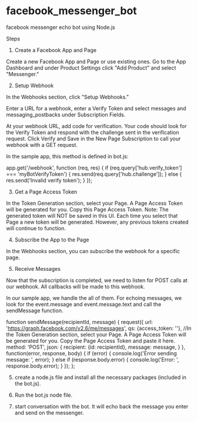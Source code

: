 # facebook_messenger_bot
facebook messenger echo bot using Node.js

Steps

1. Create a Facebook App and Page

Create a new Facebook App and Page or use existing ones. Go to the App Dashboard and under Product Settings click "Add Product" and select "Messenger."


2. Setup Webhook

In the Webhooks section, click "Setup Webhooks."


Enter a URL for a webhook, enter a Verify Token and select messages and messaging_postbacks under Subscription Fields.


At your webhook URL, add code for verification. Your code should look for the Verify Token and respond with the challenge sent in the verification request. Click Verify and Save in the New Page Subscription to call your webhook with a GET request.

In the sample app, this method is defined in bot.js:

app.get('/webhook', function (req, res) {
	    if (req.query['hub.verify_token'] === 'myBotVerifyToken') {
        res.send(req.query['hub.challenge']);
    } else {
        res.send('Invalid verify token');
    }
});

3. Get a Page Access Token

In the Token Generation section, select your Page. A Page Access Token will be generated for you. Copy this Page Access Token. Note: The generated token will NOT be saved in this UI. Each time you select that Page a new token will be generated. However, any previous tokens created will continue to function.


4. Subscribe the App to the Page

In the Webhooks section, you can subscribe the webhook for a specific page.


5. Receive Messages

Now that the subscription is completed, we need to listen for POST calls at our webhook. All callbacks will be made to this webhook.

In our sample app, we handle the all of them. For echoing messages, we look for the event.message and  event.message.text and call the sendMessage function.

function sendMessage(recipientId, message) {
    request({
        url: 'https://graph.facebook.com/v2.6/me/messages',
        qs: {access_token: ''}, //In the Token Generation section, select your Page. A Page Access Token will be generated for you. Copy the Page Access Token and paste it here. 
        method: 'POST',
        json: {
            recipient: {id: recipientId},
            message: message,
        }
    }, function(error, response, body) {
        if (error) {
            console.log('Error sending message: ', error);
        } else if (response.body.error) {
            console.log('Error: ', response.body.error);
        }
    });
};

5. create a node.js file and install all the necessary packages (included in the bot.js). 

6. Run the bot.js node file.

6. start conversation with the bot. It will echo back the message you enter and send on the messenger.


